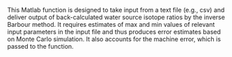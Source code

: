 This Matlab function is designed to take input from a text file (e.g., csv) and deliver output of back-calculated water source isotope ratios by the inverse Barbour method. It requires estimates of max and min values of relevant input parameters in the input file and thus produces error estimates based on Monte Carlo simulation. It also accounts for the machine error, which is passed to the function.  

